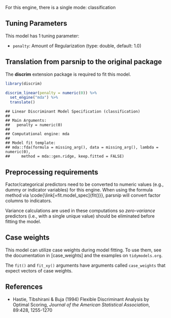 


For this engine, there is a single mode: classification

## Tuning Parameters




This model has 1 tuning parameter:

- `penalty`: Amount of Regularization (type: double, default: 1.0)

## Translation from parsnip to the original package

The **discrim** extension package is required to fit this model.


```r
library(discrim)

discrim_linear(penalty = numeric(0)) %>% 
  set_engine("mda") %>% 
  translate()
```

```
## Linear Discriminant Model Specification (classification)
## 
## Main Arguments:
##   penalty = numeric(0)
## 
## Computational engine: mda 
## 
## Model fit template:
## mda::fda(formula = missing_arg(), data = missing_arg(), lambda = numeric(0), 
##     method = mda::gen.ridge, keep.fitted = FALSE)
```

## Preprocessing requirements


Factor/categorical predictors need to be converted to numeric values (e.g., dummy or indicator variables) for this engine. When using the formula method via \\code{\\link[=fit.model_spec]{fit()}}, parsnip will convert factor columns to indicators.


Variance calculations are used in these computations so _zero-variance_ predictors (i.e., with a single unique value) should be eliminated before fitting the model. 



## Case weights


This model can utilize case weights during model fitting. To use them, see the documentation in [case_weights] and the examples on `tidymodels.org`. 

The `fit()` and `fit_xy()` arguments have arguments called `case_weights` that expect vectors of case weights. 

## References

 - Hastie, Tibshirani & Buja (1994) Flexible Discriminant Analysis by Optimal 
   Scoring, _Journal of the American Statistical Association_, 89:428, 1255-1270
